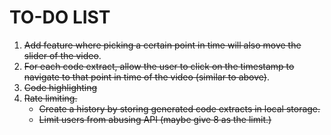 # TO-DO LIST

1. ~~Add feature where picking a certain point in time will also move the slider of the video~~.
2. ~~For each code extract, allow the user to click on the timestamp to navigate to that point in time of the video (similar to above)~~.
3. ~~Code highlighting~~
4. ~~Rate limiting.~~
   - ~~Create a history by storing generated code extracts in local storage.~~
   - ~~Limit users from abusing API (maybe give 8 as the limit.)~~
